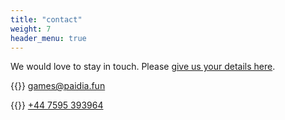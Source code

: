 ```yaml
---
title: "contact"
weight: 7
header_menu: true
---
```


We would love to stay in touch.  Please [give us your details here](https://forms.gle/qRGL9pDXMLh1jj6B6).


{{<icon class="fa fa-envelope">}}&nbsp;[games@paidia.fun](mailto:games@paidia.fun)

{{<icon class="fa fa-phone">}}&nbsp;[+44 7595 393964](tel:+447595393964)
